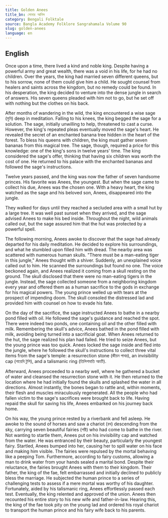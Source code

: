 ```yaml
---
title: Golden Anees
title_bn: সোনার আনিস
category: Bengali Folktale
source: Bangla Academy Folklore Sangrahamala Volume 90
slug: golden-anees
language: en
---
```


## English

Once upon a time, there lived a kind and noble king. Despite having a powerful army and great wealth, there was a void in his life, for he had no children. Over the years, the king had married seven different queens, but to his sorrow, none of them could give him a child. He sought counsel from healers and saints across the kingdom, but no remedy could be found. In his desperation, the king decided to venture into the dense jungle in search of answers. His seven queens pleaded with him not to go, but he set off with nothing but the clothes on his back.

After months of wandering in the wild, the king encountered a wise sage (মুনি) deep in meditation. Falling to his knees, the king begged the sage for a solution. The sage, initially unwilling to help, threatened to cast a curse. However, the king's repeated pleas eventually moved the sage's heart. He revealed the secret of an enchanted banana tree hidden in the heart of the forest. To bless his queens with children, the king must gather seven bananas from this magical tree. The sage, though, required a price for this knowledge: one of the king's sons in twelve years' time. The king considered the sage's offer, thinking that having six children was worth the cost of one. He returned to his palace with the enchanted bananas and followed the sage's instructions.

Twelve years passed, and the king was now the father of seven handsome princes. His favorite was Anees, the youngest. But when the sage came to collect his due, Anees was the chosen one. With a heavy heart, the king watched as the sage and his beloved son, Anees, disappeared into the jungle.

They walked for days until they reached a secluded area with a small hut by a large tree. It was well past sunset when they arrived, and the sage advised Anees to make his bed inside. Throughout the night, wild animals called out, but the sage assured him that the hut was protected by a powerful spell.

The following morning, Anees awoke to discover that the sage had already departed for his daily meditation. He decided to explore his surroundings, and what he stumbled upon filled him with dread. The nearby area was scattered with numerous human skulls. "There must be a man-eating tiger in this jungle," Anees thought with a shiver. Suddenly, an unexplained voice called out to him. He scanned the surroundings but found no one. The voice beckoned again, and Anees realized it coming from a skull resting on the ground. The skull disclosed that there were no man-eating tigers in the jungle. Instead, the sage collected someone from a neighboring kingdom every year and offered them as a human sacrifice to the gods in exchange for his magical powers. The young prince welled up with tears at the prospect of impending doom. The skull consoled the distressed lad and provided him with counsel on how to evade his fate.

On the day of the sacrifice, the sage instructed Anees to bathe in a nearby pond filled with oil. He followed the sage's guidance and reached the spot. There were indeed two ponds, one containing oil and the other filled with milk. Remembering the skull's advice, Anees bathed in the pond filled with milk, avoiding being turned into a sacrificial goat. When Anees returned to the hut, the sage realized his plan had failed. He tried to seize Anees, but the young prince was too quick. Anees locked the sage inside and fled into the jungle, where he followed the skull's instructions to collect three vital items from the sage's temple: a resurrection stone (জীয়ন পাথর), an invisibility cap (গায়েবি টুপি), and a talismanic ring (তিলিশমাতি আংটি).

Afterward, Anees proceeded to a nearby well, where he gathered a bucket of water and cleansed the resurrection stone with it. He then returned to the location where he had initially found the skulls and splashed the water in all directions. Almost instantly, the bones began to rattle and, within moments, their flesh and muscles miraculously regenerated. All the people who had fallen victim to the sage's sacrifices were brought back to life. Having repaid the skull for saving his life, Anees embarked on his journey back home.

On his way, the young prince rested by a riverbank and fell asleep. He awoke to the sound of horses and saw a chariot (রথ) descending from the sky, carrying seven beautiful fairies (পরী) who had come to bathe in the river. Not wanting to startle them, Anees put on his invisibility cap and watched from the water. He was entranced by their beauty, particularly the youngest fairy. Startled, Anees bumped into her, causing her to spill water on his face and making him visible. The fairies were repulsed by the mortal behaving like a peeping Tom. Furthermore, according to fairy customs, allowing a man to drink water from your hands sealed a marital bond. Despite their reluctance, the fairies brought Anees with them to their kingdom. Their father, the king of the fae, felt embarrassed and initially declined to publicly bless the marriage. He subjected the human prince to a series of challenging tests to assess if a mere mortal was worthy of his daughter. Fortunately, aided by his talismanic ring, Anees effortlessly passed each test. Eventually, the king relented and approved of the union. Anees then recounted his entire story to his new wife and father-in-law. Hearing this, the king of the fae took pity on the young lad and ordered his royal chariot to transport the human prince and his fairy wife back to his parents.

